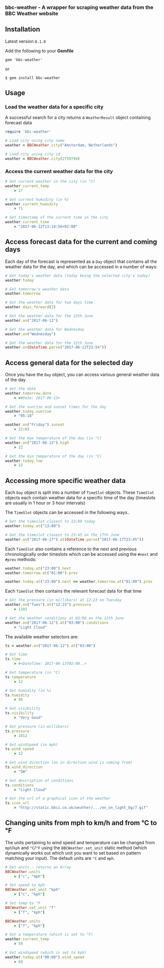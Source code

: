 ### bbc-weather - A wrapper for scraping weather data from the BBC Weather website

## Installation

Latest version `0.1.0`

Add the following to your **Gemfile**

    gem 'bbc-weather'

  or

    $ gem install bbc-weather


## Usage


### Load the weather data for a specific city
A successful search for a city returns a `WeatherResult` object containing forecast data

```ruby
require 'bbc-weather'

# Load city using city name
weather = BBCWeather.city("Amsterdam, Netherlands")

# Load city using city id
weather = BBCWeather.city(2759794)
```

### Access the current weather data for the city

```ruby
# Get current weather in the city (in °C)
weather.current_temp
    > 17

# Get current humidity (in %)
weather.current_humidity
    > 71

# Get timestamp of the current time in the city
weather.current_time
    > "2017-06-12T13:14:56+02:00"
```

## Access forecast data for the current and coming days
 Each day of the forecast is represented as a `Day` object that contains all the weather data for the day, and which can be accessed in a number of ways:

```ruby
# Get today's weather data (today being the selected city's today)
weather.today

# Get tomorrow's weather data
weather.tomorrow

# Get the weather data for two days time
weather.days_forward(2)

# Get the weather data for the 13th June
weather.on("2017-06-13")

# Get the weather data for Wednesday
weather.on("Wednesday")

# Get the weather data for the 12th June
weather.on(DateTime.parse("2017-06-12T23:54"))
```

## Access general data for the selected day
Once you have the `Day` object, you can access various general weather data of the day
```ruby
# Get the date
weather.tomorrow.date
    > <#Date: 2017-06-13>

# Get the sunrise and sunset times for the day
weather.today.sunrise
    > "05:18"

weather.on("Friday").sunset
    > 22:03

# Get the max temperature of the day (in °C)
weather.on("2017-06-13").high
    > 22

# Get the min temperature of the day (in °C)
weather.today.low
    > 13
```

## Accessing more specific weather data
Each `Day` object is split into a number of `TimeSlot` objects. These `TimeSlot` objects each contain weather data for a specific time of the day (timeslots are usually in 1 hour or 3 hour intervals)

The `TimeSlot` objects can be accessed in the following ways..

```ruby
# Get the timeslot closest to 13:00 today
weather.today.at("13:00")

# Get the timeslot closest to 23:45 on the 17th June
weather.on("2017-06-17").at(DateTime.parse("2017-06-17T23:45"))
```

Each `TimeSlot` also contains a reference to the next and previous chronologically order timeslots which can be accessed using the `#next` and `#prev` methods:

```ruby
weather.today.at("23:00").next
weather.tomorrow.at("01:00").prev

weather.today.at("23:00").next == weather.tomorrow.at("01:00").prev
```

Each `TimeSlot` then contains the relevant forecast data for that time

```ruby
# Get the pressure (in millibars) at 12:23 on Tuesday
weather.on("Tues").at("12:23").pressure
    > 1102

# Get the weather conditions at 03:00 on the 12th June
weather.on("2017-06-12").at("03:00").conditions
    > "Light Cloud"
```

The available weather selectors are:

```ruby
ts = weather.on("2017-06-12").at("03:00")

# Get time
ts.time
    > #<DateTime: 2017-06-13T02:00..>

# Get temperature (in °C)
ts.temperature
    > 12

# Get humidity (in %)
ts.humidity
    > 56

# Get visibility
ts.visibility
    > "Very Good"

# Get pressure (in millibars)
ts.pressure
    > 1012

# Get windspeed (in mph)
ts.wind_speed
    > 12

# Get wind direction (as in direction wind is coming from)
ts.wind_direction
    > "SW"

# Get description of conditions
ts.conditions
    > "Light Cloud"

# Get the url of a graphical icon of the weather
ts.icon_url
    > "http://static.bbci.co.uk/weather/.../en_on_light_bg/7.gif"
```

## Changing units from mph to km/h and from °C to °F
The units pertaining to wind speed and temperature can be changed from `mph`/`kph` and `°C`/`°F` using the `BBCWeather.set_unit` static method (which dynamically works out which unit you want to set based on pattern matching your input).
The default units are `°C` and `mph`.

```ruby
# Get units - returns an Array
BBCWeather.units
    > ["c", "mph"]

# Set speed to kph
BBCWeather.set_unit "kph"
    > ["c", "kph"]

# Set temp to °F
BBCWeather.set_unit "f"
    > ["f", "kph"]

BBCWeather.units
    > ["f", "kph"]

# Get a temperature (which is set to °F)
weather.current_temp
    > 59

# Get windspeed (which is set to kph)
weather.today.at("00:00").wind_speed
    > 68
```
